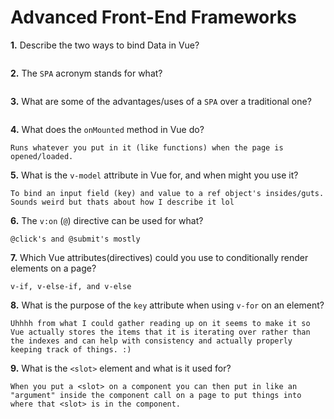 # Advanced Front-End Frameworks


**1.** Describe the two ways to bind Data in Vue?
<!-- enter you answer in the space below -->
```

```

**2.** The `SPA` acronym stands for what?
<!-- enter you answer in the space below -->
```

```
**3.** What are some of the advantages/uses of a `SPA` over a traditional one?
<!-- enter you answer in the space below -->
```

```
**4.** What does the `onMounted` method in Vue do?
<!-- enter you answer in the space below -->
```
Runs whatever you put in it (like functions) when the page is opened/loaded.
```
**5.** What is the `v-model` attribute in Vue for, and when might you use it?
<!-- enter you answer in the space below -->
```
To bind an input field (key) and value to a ref object's insides/guts. Sounds weird but thats about how I describe it lol
```
**6.** The `v:on` (`@`) directive can be used for what?
<!-- enter you answer in the space below -->
```
@click's and @submit's mostly
```
**7.** Which Vue attributes(directives) could you use to conditionally render elements on a page?
<!-- enter you answer in the space below -->
```
v-if, v-else-if, and v-else
```
**8.** What is the purpose of the `key` attribute when using `v-for` on an element?
<!-- enter you answer in the space below -->
```
Uhhhh from what I could gather reading up on it seems to make it so Vue actually stores the items that it is iterating over rather than the indexes and can help with consistency and actually properly keeping track of things. :)
```
**9.** What is the `<slot>` element and what is it used for?
<!-- enter you answer in the space below -->
```
When you put a <slot> on a component you can then put in like an "argument" inside the component call on a page to put things into where that <slot> is in the component.
```